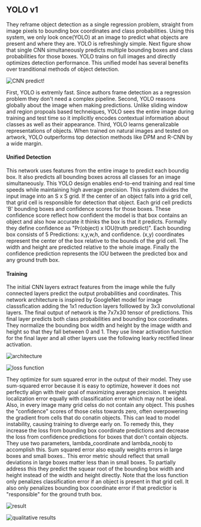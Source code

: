 ## YOLO v1

They reframe object detection as a single regression problem, straight from image pixels to bounding box coordinates and class probabilities. Using this system, we only look once(YOLO) at an image to predict what objects are present and where they are. YOLO is refreshingly simple. Next figure show that single CNN simultaneously predicts multiple bounding boxes and class probabilities for those boxes. YOLO trains on full images and directly optimizes detection performance. This unified model has several benefits over tranditional methods of object detection. 

![CNN predict](https://user-images.githubusercontent.com/90513931/223003996-07b83dbe-58fb-451a-9bf7-a26f421d05cf.png)!


First, YOLO is extremly fast. Since authors frame detection as a regression problem they don't need a complex pipeline. Second, YOLO reasons globally about the image when making predictions. Unlike sliding window and region propoals based techneiques, YOLO sees the entire image during training and test time so it implicitly encodes contextual information about classes as well as their appearance. Third, YOLO learns generalizable representations of objects. When trained on natural images and tested on artwork, YOLO outperforms top detection methods like DPM and R-CNN by a wide margin.

#### Unified Detection

This network uses features from the entire image to predict each boundig box. It also predicts all bounding boxes across all classes for an image simultaneously. This YOLO design enables end-to-end training and real time speeds while maintaining high average precision. This system divides the input image into an S x S grid. If the center of an object falls into a grid cell, that grid cell is responsible for detection that object. Each grid cell predicts 'B' bounding boxes and confidence scores for those boxes. These confidence score reflect how confident the model is that box contains an object and also how accurate it thinks the box is that it predicts. Formally they define confidence as "Pr(object) x IOU(truth predict)". Each bounding box consists of 5 Predictions: x,y,w,h, and confidence. (x,y) coordinates represent the center of the box relative to the bounds of the grid cell. The width and height are predicted relative to the whole image. Finally the confidence prediction represents the IOU between the predicted box and any ground truth box.


#### Training

The initial CNN layers extract features from the image while the fully connected layers predict the output probabilities and coordinates. This network architecture is inspired by GoogleNet model for image classsfication adding the 1x1 reduction layers folllowed by 3x3 convolutional layers. The final output of network is the 7x7x30 tensor of predictions. This final layer predicts both class probabilities and bounding box coordinates. They normalize the bounding box width and height by the image width and height so that they fall between 0 and 1. They use linear activation function for the final layer and all other layers use the following learky rectified linear activation.

![architecture](https://user-images.githubusercontent.com/90513931/223003993-525694ff-410b-43b2-b61d-ad3394e5d8c4.png)


![loss function](https://user-images.githubusercontent.com/90513931/223004041-1e17ee77-d1f0-4e8c-9ca9-aa02c37e2b58.png)


They optimize for sum squared error in the output of their model. They use sum-squared error because it is easy to optimize, however it does not perfectly align with their goal of maximizing average precision. It weights localization error equally with classification error which may not be ideal. Also, in every image many grid celss do not contain any object. This pushes the "confidence" scores of those celss towards zero, often overpowering the gradient from cells that do conatin objects. This can lead to model instability, causing training to diverge early on. To remedy this, they increase the loss from bounding box coordinate predictions and decrease the loss from confidence predictions for boxes that don't contain objects. They use two parameters, lambda_coordinate and lambda_noobj to accomplish this. Sum squared error also equally weights errors in large boxes and small boxes.. This error metric should reflect that small deviations in large boxes matter less than in small boxes. To partially address this they predict the squear root of the bounding box width and height instead of the width and height directly. Note that the loss function only penalizes classification error if an object is present in that grid cell. It also only penalizes bounding box coordinate error if that predictior is "responsible" for the ground truth box.

![result](https://user-images.githubusercontent.com/90513931/223004043-e91ed2f2-8bea-4e86-a74c-a39a1a761273.png)


![qualitative results](https://user-images.githubusercontent.com/90513931/223004000-122438c8-fad7-484c-9233-eebb928d6033.png)

